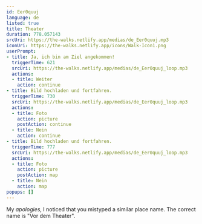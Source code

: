 ```yaml
---
id: Eer0quuj
language: de
listed: true
title: Theater
duration: 778.057143
srcUri: https://the-walks.netlify.app/medias/de_Eer0quuj.mp3
iconUri: https://the-walks.netlify.app/icons/Walk-Icon1.png
userPrompt:
- title: Ja, ich bin am Ziel angekommen!
  triggerTime: 621
  srcUri: https://the-walks.netlify.app/medias/de_Eer0quuj_loop.mp3
  actions:
  - title: Weiter
    action: continue
- title: Bild hochladen und fortfahren.
  triggerTime: 730
  srcUri: https://the-walks.netlify.app/medias/de_Eer0quuj_loop.mp3
  actions:
  - title: Foto
    action: picture
    postAction: continue
  - title: Nein
    action: continue
- title: Bild hochladen und fortfahren.
  triggerTime: 777
  srcUri: https://the-walks.netlify.app/medias/de_Eer0quuj_loop.mp3
  actions:
  - title: Foto
    action: picture
    postAction: map
  - title: Nein
    action: map
popups: []
---
```

My *apologies*, I noticed that you mistyped a similar place name. The correct name is "Vor dem Theater".
